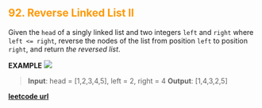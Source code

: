 <h2 style="color:#F90;">92. Reverse Linked List II</h2>

Given the `head` of a singly linked list and two integers `left` and `right` where `left <= right`, reverse the nodes of the list from position `left` to position `right`, and return _the reversed list_.

**EXAMPLE**
<img src="https://assets.leetcode.com/uploads/2021/02/19/rev2ex2.jpg"></img>
>**Input**: head = [1,2,3,4,5], left = 2, right = 4
**Output**: [1,4,3,2,5]


**[leetcode url](https://leetcode.com/problems/reverse-linked-list-ii/description/)**
